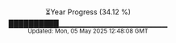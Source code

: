 <p align="center">
⏳Year Progress (34.12 %) <br>
██████████▁▁▁▁▁▁▁▁▁▁▁▁▁▁▁▁▁▁▁▁ <br>
<sub>Updated: Mon, 05 May 2025 12:48:08 GMT</sub>
</p>

